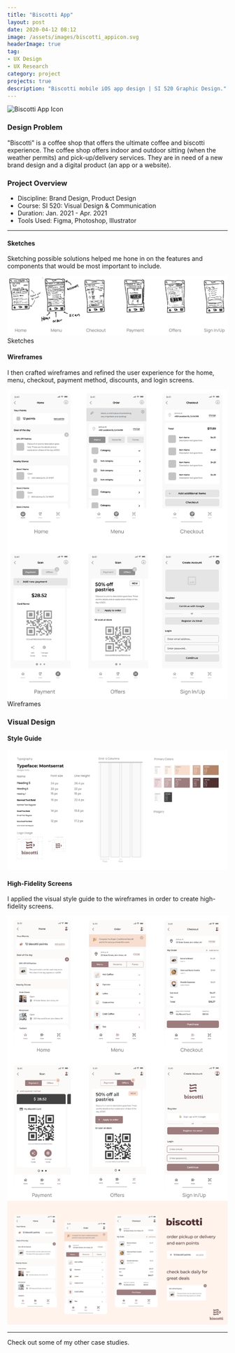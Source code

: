 ```yaml
---
title: "Biscotti App"
layout: post
date: 2020-04-12 08:12
image: /assets/images/biscotti_appicon.svg
headerImage: true
tag:
- UX Design
- UX Research
category: project
projects: true
description: "Biscotti mobile iOS app design | SI 520 Graphic Design."
---
```

<img src="http://nicholasgiles.com/assets/images/high-fidelity-screens.png" class="bigger-image" alt="Biscotti App Icon" />

### Design Problem

"Biscotti" is a coffee shop that offers the ultimate coffee and biscotti experience. The coffee shop offers indoor and outdoor sitting (when the weather permits) and pick-up/delivery
services. They are in need of a new brand design and a digital product (an app or a website).

### Project Overview
* Discipline: Brand Design, Product Design
* Course: SI 520: Visual Design & Communication
* Duration: Jan. 2021 - Apr. 2021
* Tools Used: Figma, Photoshop, Illustrator

---

#### Sketches

Sketching possible solutions helped me hone in on the features and components that would be most important to include.

<img src="assets/images/biscotti/sketches.svg" alt="Sketches" class = "bigger-image"/>
<figcaption>Sketches</figcaption>

#### Wireframes</h4>

I then crafted wireframes and refined the user experience for the home, menu, checkout, payment method, discounts, and login screens.

<img src="assets/images/biscotti/wireframes.svg" alt="Wireframes" class = "bigger-image"/>
<figcaption>Wireframes</figcaption>

### Visual Design

#### Style Guide
<img src="assets/images/biscotti/styleguide.svg" alt="Style Guide" class = "bigger-image"/>

#### High-Fidelity Screens

I applied the visual style guide to the wireframes in order to create high-fidelity screens.

<img src="assets/images/biscotti/high-fidelity-screens.png" alt="High Fidelity Screens" class = "bigger-image"/>

<br>
<img src="assets/images/biscotti/product-marketing-screen.png" alt="Biscotti App Hero Image" class = "bigger-image"/>

---

Check out some of my other <span class="evidence"><a href="https://nicholasgiles.com/projects/" style="text-decoration: none">case studies</a></span>.
